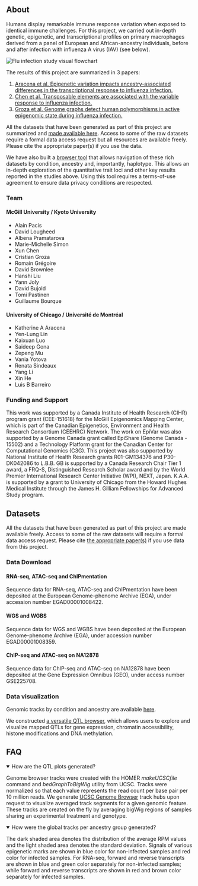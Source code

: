 ## About

Humans display remarkable immune response variation when exposed to identical immune challenges. For this project, we 
carried out in-depth genetic, epigenetic, and transcriptional profiles on primary macrophages derived from a panel of 
European and African-ancestry individuals, before and after infection with influenza A virus (IAV) (see below).

![Flu infection study visual flowchart](https://flu-infection.vhost38.genap.ca/figure1A.png)

The results of this project are summarized in 3 papers:

1. [Aracena et al. Epigenetic variation impacts ancestry-associated differences in the transcriptional response to influenza infection.](https://www.biorxiv.org/content/10.1101/2022.05.10.491413v1)
2. [Chen et al. Transposable elements are associated with the variable response to influenza infection.](https://doi.org/10.1016/j.xgen.2023.100292)
3. [Groza et al. Genome graphs detect human polymorphisms in active epigenomic state during influenza infection.](https://doi.org/10.1016/j.xgen.2023.100294)

All the datasets that have been generated as part of this project are summarized and 
[made available here](#datasets). Access to some of the raw datasets require a formal data access request but all 
resources are available freely. Please cite the appropriate paper(s) if you use the data.

We have also built a [browser tool](https://flu-infection.vhost38.genap.ca/dataset/overview) that allows navigation of 
these rich datasets by condition, ancestry and, importantly, haplotype. This allows an in-depth exploration of the 
quantitative trait loci and other key results reported in the studies above. Using this tool requires a terms-of-use 
agreement to ensure data privacy conditions are respected.


### Team

<div class="row">
<div class="col-sm-12 col-md-5 col-lg-6">

#### McGill University / Kyoto University

* Alain Pacis
* David Lougheed
* Albena Pramatarova
* Marie-Michelle Simon
* Xun Chen
* Cristian Groza
* Romain Grégoire
* David Brownlee
* Hanshi Liu
* Yann Joly
* David Bujold
* Tomi Pastinen
* Guillaume Bourque

</div>

<div class="col-sm-12 col-md-7 col-lg-6">

#### University of Chicago / Université de Montréal

* Katherine A Aracena
* Yen-Lung Lin
* Kaixuan Luo
* Saideep Gona
* Zepeng Mu
* Vania Yotova
* Renata Sindeaux
* Yang Li
* Xin He
* Luis B Barreiro

</div>
</div>


### Funding and Support

This work was supported by a Canada Institute of Health Research (CIHR) program grant (CEE-151618) for the McGill 
Epigenomics Mapping Center, which is part of the Canadian Epigenetics, Environment and Health Research Consortium 
(CEEHRC) Network. The work on EpiVar was also supported by a Genome Canada grant called EpiShare (Genome Canada - 15502) 
and a Technology Platform grant for the Canadian Center for Computational Genomics (C3G). This project was also 
supported by National Institute of Health Research grants R01-GM134376 and P30-DK042086 to L.B.B. GB is supported by a 
Canada Research Chair Tier 1 award, a FRQ-S, Distinguished Research Scholar award and by the World Premier International 
Research Center Initiative (WPI), NEXT, Japan. K.A.A. is supported by a grant to University of Chicago from the Howard 
Hughes Medical Institute through the James H. Gilliam Fellowships for Advanced Study program.


## Datasets

All the datasets that have been generated as part of this project are made available freely. Access to some of the raw 
datasets will require a formal data access request. Please cite [the appropriate paper(s)](#about) if you use data from 
this project.


### Data Download

#### RNA-seq, ATAC-seq and ChIPmentation

Sequence data for RNA-seq, ATAC-seq and ChIPmentation have been deposited at the European Genome-phenome Archive (EGA), 
under accession number EGAD00001008422.

#### WGS and WGBS

Sequence data for WGS and WGBS have been deposited at the European Genome-phenome Archive (EGA), under accession number 
EGAD00001008359.

#### ChIP-seq and ATAC-seq on NA12878

Sequence data for ChIP-seq and ATAC-seq on NA12878 have been deposited at the Gene Expression Omnibus (GEO), under 
access number GSE225708.


### Data visualization

Genomic tracks by condition and ancestry are available [here](https://flu-infection.vhost38.genap.ca/explore).

We constructed [a versatile QTL browser](https://flu-infection.vhost38.genap.ca/dataset/overview), which allows users to 
explore and visualize mapped QTLs for gene expression, chromatin accessibility, histone modifications and DNA 
methylation.


## FAQ

<details open="">
<summary>How are the QTL plots generated?</summary>

Genome browser tracks were created with the HOMER *makeUCSCfile* command and *bedGraphToBigWig* utility from UCSC. 
Tracks were normalized so that each value represents the read count per base pair per 10 million reads. 
We generate [UCSC Genome Browser](https://genome.ucsc.edu/) track hubs upon request to visualize averaged track segments 
for a given genomic feature. These tracks are created on the fly by averaging bigWig regions of samples sharing an 
experimental treatment and genotype.

</details>

<details open="">
<summary>How were the global tracks per ancestry group generated?</summary>

The dark shaded area denotes the distribution of the average RPM values and the light shaded area denotes the standard 
deviation. Signals of various epigenetic marks are shown in blue color for non-infected samples and red color for 
infected samples. For RNA-seq, forward and reverse transcripts are shown in blue and green color separately for 
non-infected samples; while forward and reverse transcripts are shown in red and brown color separately for infected 
samples.

</details>
